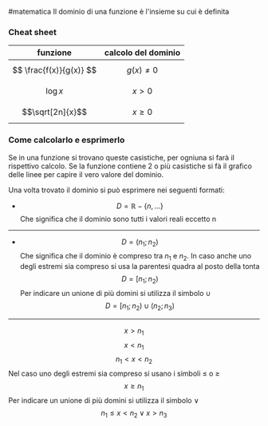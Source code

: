 #matematica 
Il dominio di una funzione è l'insieme su cui è definita

### Cheat sheet

| funzione                | calcolo del dominio |
| ----------------------- | ------------------- |
| $$ \frac{f(x)}{g(x)} $$ | $$g(x) \neq 0$$     |
| $$\log{x}$$             | $$x>0$$             |
| $$\sqrt[2n]{x}$$        | $$x\geq0$$          |

### Come calcolarlo e esprimerlo

Se in una funzione si trovano queste casistiche, per ogniuna si farà il rispettivo calcolo.
Se la funzione contiene 2 o più casistiche si fà il grafico delle linee per capire il vero valore del dominio.

Una volta trovato il dominio si può esprimere nei seguenti formati:

- $$D = \mathbb{R} - \{ n, ... \} $$
Che significa che il dominio sono tutti i valori reali eccetto n
-----
- $$D=(n_1 ; n_2)$$
	Che significa che il dominio è compreso tra $n_1$ e $n_2$.
	In caso anche uno degli estremi sia compreso si usa la parentesi quadra al posto della tonta
	$$D=[n_1;n_2)$$
	Per indicare un unione di più domini si utilizza il simbolo $\cup$
$$D=[n_1;n_2)\cup(n_2;n_3)$$
-----
$$x>n_1$$$$x<n_1$$$$n_1<x<n_2$$
	Nel caso uno degli estremi sia compreso si usano i simboli $\leq$ o $\geq$
$$ x \geq n_1 $$
	Per indicare un unione di più domini si utilizza il simbolo $\vee$
$$ n_1\leq x<n_2 \vee x > n_3 $$